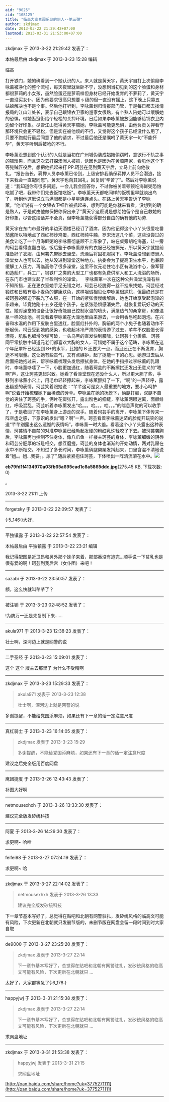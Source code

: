 ```yaml
---
aid: "9025"
zid: "108125"
title: "临高大家喜闻乐见的同人--第三弹"
author: zkdjmax
date: 2013-03-22 21:29:42+07:00
lastmod: 2013-03-31 21:53:00+07:00
---
```


zkdjmax 于 2013-3-22 21:29:42 发表了：

本帖最后由 zkdjmax 于 2013-3-23 15:28 编辑

临高

打开铁门，她的确看到一个她认识的人。来人就是黄天宇，黄天宇自打上次偷窥李咏薰被净化的整个流程，每天夜里就坐卧不宁，没想到当初见到的这个脸蛋和身材都很萝莉的小女孩，虽然脸蛋还是萝莉样但身材已经开始发育的不萝莉了，黄天宇一直没买女仆，因为他要求很高只想要 s 级的但一直没有摇上，这下晚上只靠五姑娘解决也不是个事。然后他打听到，李咏薰划归情报部门管，于是每日都去找情报局的江山江处长，表示自己跟锦衣卫家的翘家女很熟，有个熟人陪她可以缓解她的恐惧，带她逛逛街给个轻松的关押环境，日后如果李咏薰被放回能够给锦衣卫内边留个好印象。尽管江山觉得黄天宇陪她，李咏薰可能更恐惧，由他负责关押看守那环境只会更不轻松，但是实在被他烦的不行，又觉得这个孩子已经没什么用了，只要不跑就行最后同意了他的请求，不过最后他还是嘱咐了黄天宇一句“不能怀孕”，黄天宇听到后被呛的不行。

李咏薰没想到这个认识的人就是当初在广州城伪装成娼妓偷窃时，意欲行不轨之事的猥琐男，而且这次去打探澳洲人被抓，诱因也是因为在黄顺隆家，看见他这个下等髡贼匠役后，想把他抓起来打 PP.珂芸在见到黄天宇后，立马上前向他敬礼，“报告首长，羁押人员李咏薰已带到，上级安排我确保羁押人员不会潜逃，接下来我会一直配同您”。黄天宇也向其回礼，回复到“辛苦了”。然后对李咏薰说道：“我知道你有很多问题，一会儿我会回答你，不过你被关着顿顿吃海鲜粥恐怕吃腻了吧，我带你们先去饭馆吃饭”。李咏薰天天都吃同样的饭嘴里早就淡出鸟了，听到他这麽说立马满眼都是小星星连连点头。在路上黄天宇告诉了李咏薰，“他听说有一个女锦衣卫细作被抓起来，想到可能是你就来看看，没想到的确是熟人，于是就由他做保把你保出来了”黄天宇这麽说是想给她留个是自己救她的好印象，尽管这段话并不全真，但李咏薰能获得部分自由的确有他的功劳.

黄天宇在东门市最好的半边天酒楼已经订了酒席，因为他记得这个小丫头很爱吃番茄酱所以特地点了西红柿炒鸡蛋，西红柿炖牛腩，罗宋汤这几个菜，这些没尝过的美食让吃了一个月海鲜粥的李咏薰彻底顾不上形象了，站在桌旁胡吃海塞，让一旁的珂芸看得直翻白眼。饭后鉴于李咏薰原有的衣服已经被撕光，所以黄天宇就提前准备好了衣服，由珂芸先带她去澡堂，洗澡后将囚犯服换下。李咏薰没想到澳洲人澡堂女人也可以去，她从没进到澡堂这种地方。执委会为了提高卫生水平，也兼顾缓解工人压力，再临高修了很多澡堂，这里不仅元老住宅小区有洗浴中心，像军营和造船厂，兵工厂，钢铁厂之类的大型工厂也都有免费供军人和工人洗浴的场所，在东门市也建立起了半盈利性的澡堂。    李咏薰第一次在这种公共澡堂洗澡有些不知所措，正在更衣室她手足无错之时，珂芸已经脱得一丝不挂来找她，珂芸经过锻炼和日晒有着小麦色的健康肤色，这样坦诚相见让李咏薰很尴尬，但最终还是在被珂芸的强迫下脱光了衣服，在一开始的紧张慢慢缓解后，她也开始享受起泡澡的乐趣来。毕竟她刚十五岁还是个孩子，在紧张恐惧感消失后，就恢复爱玩好动的天性。她对澡堂的设备让很好奇能自己控制水温的喷头，满屋热气的桑拿房，和像温泉一样的泳池。柯云看着李咏薰在大澡池里由来游去，一会用香皂吃起泡泡。在兴奋和水温的作用下皮肤白里透红，脸蛋红扑扑的，胸前的两个小兔子也随着动作不断起伏。柯云受到她的感染，也收起冰冷严肃的表情游了过去，芊芊不仅脸蛋长得漂亮，肌肤也细滑吹弹可破，一头乌黑的直发快到腰际，让珂芸十分羡慕.   珂芸同平常接触中知道元老们都喜欢大胸的女人，可惜她不属于这个范畴，李咏薰在这个年纪罩杯已经达到 B+的水平，比她的 B 还要大一点，而且还正在不断发育，胸途不可限量。这让她有些丧气，又有点嫉妒，起了捉能一下的心思。她游过去后从后面把她抱过来，帮李咏薰梳理头发后擦拭身体，在她的手指擦过李咏薰的乳跟时，李咏薰哆嗦了一下，小脸更加通红，随着珂芸的不断擦拭还发出无意义的“嗯啊”声，这让珂芸更起兴致。她看了看澡堂现在还没什么人，所以更大胆了些，手移到李咏薰小穴上，用毛巾轻轻擦起来，李咏薰颤抖了一下，“啊”的一声轻呼，露出疑惑的表情。珂芸笑着跟她说：“芊芊这可是女人最重要的地方，要小心呵护啊”说着开始梳理她下面稀疏的芳草。李咏薰在她的抚摸下，俩腿打颤，双腿不自觉的夹住了珂芸的手，俩片花瓣张开，露出粉色的细缝，李咏薰两眼迷离，面额绯红，呼吸混乱。珂芸听着李咏薰发出“哈。。。哈。。。哈。。。”的喘息声觉的可以收手了，于是收回了在李咏薰身上游走的双手。随着珂芸手的离开，李咏薰下体传来一阵空虚之感，下意识的发出“嗯？啊”一声。珂芸看着李咏薰迷茫的脸庞开玩笑的说道“芊芊别露出这么遗憾的表情吗”，李咏薰一时大羞。看着这个小丫头露出这种表情，珂芸情不自禁的对准李咏薰已经勃起发硬的粉红乳珠轻咬了下去。被珂芸袭胸后，李咏薰再也控制不住身体，像八爪鱼一样楼主珂芸的身体，李咏薰细嫩的阴唇和珂芸分肥厚的坵耻相交，想互磨搓，珂芸的身体也渐渐的开始动情，两对乳房在水中不断相交。不知过了多长时间，李咏薰俩腿槊槊发抖起来，口里含混不清地说着“姐。。姐...我要。。尿了”,随后紧紧抱住珂芸，下体喷出一阵清流溶在水中。![](/9025/211126hxgmv0o2n2ioiogi.jpg)

**eb79fd1f4134970a03fb65a695cad1c8a5865ddc.jpg**(275.45 KB, 下载次数: 0)

。

2013-3-22 21:11 上传

---

forgetsky 于 2013-3-22 22:09:57 发表了：

{:5_146:}大好，

---

平独镇露 于 2013-3-22 22:57:54 发表了：

本帖最后由 平独镇露 于 2013-3-22 23:21 编辑

我记得配图是近卫昂和另外那个妹子来着，那部番没有追完...顺手说一下贫乳也是很有爱的啊！珂芸到我后宫（女仆团）来吧！

---

sazabi 于 2013-3-22 23:50:57 发表了：

额，这么快就叫芊芊了？

---

被注销 于 2013-3-23 02:48:52 发表了：

!为防万一还是先复制下来……

---

akula971 于 2013-3-23 12:38:23 发表了：

壮士啊，深河边上就是网警的说

---

二手圣经 于 2013-3-23 15:09:01 发表了：

这个 这个 版主去那里了 为什么不受精啊

---

zkdjmax 于 2013-3-23 15:29:33 发表了：

> akula971 发表于 2013-3-23 12:38
>
> 壮士啊，深河边上就是网警的说

多谢提醒，不能给党国添麻烦，如果还有下一章的话一定注意尺度

---

真红骑士 于 2013-3-23 16:14:05 发表了：

> zkdjmax 发表于 2013-3-23 15:29
>
> 多谢提醒，不能给党国添麻烦，如果还有下一章的话一定注意尺度

建议之后完全版用百度网盘

---

鹰团捷度 于 2013-3-26 12:43:43 发表了：

补图大好啊

---

netmousexhxh 于 2013-3-26 13:33:30 发表了：

建议完全版发矽统科技

---

阿夏 于 2013-3-26 14:29:30 发表了：

求更啊~ 哈哈

---

feifei98 于 2013-3-27 07:24:19 发表了：

求更啊~ 哈

---

zkdjmax 于 2013-3-27 22:14:02 发表了：

> netmousexhxh 发表于 2013-3-26 13:33
>
> 建议完全版发矽统科技

下一章节基本写好了，总觉得在贴吧和北朝有网警驻扎，发矽统风格的临高文可能有风险，下次更新在北朝就只发删节版的，未删节版在网盘会留一段时间到时大家自取

---

de9000 于 2013-3-27 23:25:20 发表了：

> zkdjmax 发表于 2013-3-27 22:14
>
> 下一章节基本写好了，总觉得在贴吧和北朝有网警驻扎，发矽统风格的临高文可能有风险，下次更新在北朝就只 ...

太好了，大家都等急了{:6_178:}

---

happyjwj 于 2013-3-31 21:15:38 发表了：

> zkdjmax 发表于 2013-3-27 22:14
>
> 下一章节基本写好了，总觉得在贴吧和北朝有网警驻扎，发矽统风格的临高文可能有风险，下次更新在北朝就只 ...

求网盘地址

---

zkdjmax 于 2013-3-31 21:53:38 发表了：

> happyjwj 发表于 2013-3-31 21:15
>
> 求网盘地址

[http://pan.baidu.com/share/home?uk=3775271111](http://pan.baidu.com/share/home?uk=3775271111)

---
